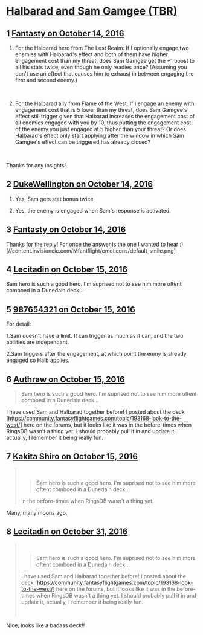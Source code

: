 # [Halbarad and Sam Gamgee (TBR)](https://community.fantasyflightgames.com/topic/232382-halbarad-and-sam-gamgee-tbr/)

## 1 [Fantasty on October 14, 2016](https://community.fantasyflightgames.com/topic/232382-halbarad-and-sam-gamgee-tbr/?do=findComment&comment=2457101)

1) For the Halbarad hero from The Lost Realm: If I optionally engage two enemies with Halbarad's effect and both of them have higher engagement cost than my threat, does Sam Gamgee get the +1 boost to all his stats twice, even though he only readies once? (Assuming you don't use an effect that causes him to exhaust in between engaging the first and second enemy.)

 

2) For the Halbarad ally from Flame of the West: If I engage an enemy with engagement cost that is 5 lower than my threat, does Sam Gamgee's effect still trigger given that Halbarad increases the engagement cost of all enemies engaged with you by 10, thus putting the engagement cost of the enemy you just engaged at 5 higher than your threat? Or does Halbarad's effect only start applying after the window in which Sam Gamgee's effect can be triggered has already closed?

 

Thanks for any insights!

## 2 [DukeWellington on October 14, 2016](https://community.fantasyflightgames.com/topic/232382-halbarad-and-sam-gamgee-tbr/?do=findComment&comment=2457114)

1. Yes, Sam gets stat bonus twice

2. Yes, the enemy is engaged when Sam's response is activated.

## 3 [Fantasty on October 14, 2016](https://community.fantasyflightgames.com/topic/232382-halbarad-and-sam-gamgee-tbr/?do=findComment&comment=2457231)

Thanks for the reply! For once the answer is the one I wanted to hear :) [//content.invisioncic.com/Mfantflight/emoticons/default_smile.png]

## 4 [Lecitadin on October 15, 2016](https://community.fantasyflightgames.com/topic/232382-halbarad-and-sam-gamgee-tbr/?do=findComment&comment=2457784)

Sam hero is such a good hero. I'm suprised not to see him more oftent comboed in a Dunedain deck...

## 5 [987654321 on October 15, 2016](https://community.fantasyflightgames.com/topic/232382-halbarad-and-sam-gamgee-tbr/?do=findComment&comment=2458174)

For detail:

1.Sam doesn't have a limit. It can trigger as much as it can, and the two abilities are independant.

2.Sam triggers after the engagement, at which point the enmy is already engaged so Halb applies.

## 6 [Authraw on October 15, 2016](https://community.fantasyflightgames.com/topic/232382-halbarad-and-sam-gamgee-tbr/?do=findComment&comment=2458774)

> Sam hero is such a good hero. I'm suprised not to see him more oftent comboed in a Dunedain deck...

I have used Sam and Halbarad together before! I posted about the deck [https://community.fantasyflightgames.com/topic/193168-look-to-the-west/] here on the forums, but it looks like it was in the before-times when RingsDB wasn't a thing yet. I should probably pull it in and update it, actually, I remember it being really fun.

## 7 [Kakita Shiro on October 15, 2016](https://community.fantasyflightgames.com/topic/232382-halbarad-and-sam-gamgee-tbr/?do=findComment&comment=2458779)

>  
> 
> > Sam hero is such a good hero. I'm suprised not to see him more oftent comboed in a Dunedain deck...
> 
> in the before-times when RingsDB wasn't a thing yet.

Many, many moons ago.

## 8 [Lecitadin on October 31, 2016](https://community.fantasyflightgames.com/topic/232382-halbarad-and-sam-gamgee-tbr/?do=findComment&comment=2481996)

>  
> 
> > Sam hero is such a good hero. I'm suprised not to see him more oftent comboed in a Dunedain deck...
> 
> I have used Sam and Halbarad together before! I posted about the deck [https://community.fantasyflightgames.com/topic/193168-look-to-the-west/] here on the forums, but it looks like it was in the before-times when RingsDB wasn't a thing yet. I should probably pull it in and update it, actually, I remember it being really fun.
> 
>  

Nice, looks like a badass deck!!


